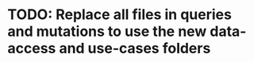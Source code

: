 # TODO: Replace all files in queries and mutations to use the new data-access and use-cases folders
